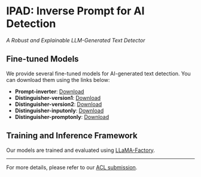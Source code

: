 # IPAD: Inverse Prompt for AI Detection  
*A Robust and Explainable LLM-Generated Text Detector*  

## Fine-tuned Models  
We provide several fine-tuned models for AI-generated text detection. You can download them using the links below:  

- **Prompt-inverter**: [Download](https://drive.google.com/drive/folders/1JO4eYu730uUfcYaAl-uQEMohEH0Z7c18?usp=sharing)  
- **Distinguisher-version1**: [Download](https://drive.google.com/file/d/1YG27pt7r6EVuA7mimNghvzBTDeZKSKwP/view?usp=sharing)  
- **Distinguisher-version2**: [Download](https://drive.google.com/file/d/1FAQKqUCPL2-FT61TyVqaj3P7pdr07tYa/view?usp=sharing)  
- **Distinguisher-inputonly**: [Download](https://drive.google.com/file/d/1anS6ngyxJhnHC-2aX-RG1xV1bhB176LA/view?usp=sharing)  
- **Distinguisher-promptonly**: [Download](https://drive.google.com/file/d/1Fn0bIUE1m9k0Zsou-c52HLB6EJpiygj9/view?usp=sharing)  

## Training and Inference Framework  
Our models are trained and evaluated using [LLaMA-Factory](https://github.com/hiyouga/LLaMA-Factory).  

---  
For more details, please refer to our [ACL submission](#).  
